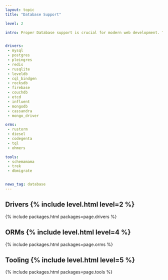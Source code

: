 ```yaml
---
layout: topic
title: "Database Support"

level: 2

intro: Proper Database support is crucial for modern web development. This page gives an overview of the various drivers, ORMs, integrations and tools.


drivers:
 - mysql
 - postgres
 - pleingres
 - redis
 - rusqlite
 - leveldb
 - cql_bindgen
 - rocksdb
 - firebase
 - couchdb
 - etcd
 - influent
 - mongodb
 - cassandra
 - mongo_driver

orms:
 - rustorm
 - diesel
 - codegenta
 - tql
 - ohmers

tools:
 - schemamama
 - trek
 - dbmigrate


news_tag: database
---
```


<h2 id="drivers">Drivers  {% include level.html level=2 %}</h2>

{% include packages.html packages=page.drivers %}

<h2 id="orms">ORMs  {% include level.html level=4 %}</h2>

{% include packages.html packages=page.orms %}

<h2 id="tooling">Tooling  {% include level.html level=5 %}</h2>

{% include packages.html packages=page.tools %}

